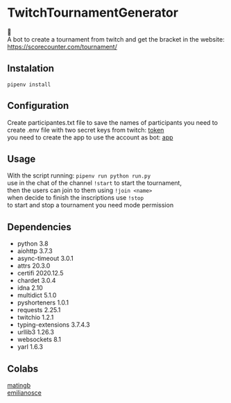 # TwitchTournamentGenerator
:purple_heart:  
A bot to create a tournament from twitch and get the bracket in the website: https://scorecounter.com/tournament/
  
## Instalation
`pipenv install`  
    
## Configuration
Create participantes.txt file to save the names of participants
you need to create .env file with two secret keys from twitch:
[token](https://twitchapps.com/tmi/)  
you need to create the app to use the account as bot:
[app](https://dev.twitch.tv/console/apps/create)
  
## Usage
With the script running: `pipenv run python run.py`  
use in the chat of the channel `!start` to start the tournament,  
then the users can join to them using `!join <name>`  
when decide to finish the inscriptions use `!stop`  
to start and stop a tournament you need mode permission  
  
## Dependencies
* python 3.8
* aiohttp 3.7.3
* async-timeout 3.0.1
* attrs 20.3.0
* certifi 2020.12.5
* chardet 3.0.4
* idna 2.10
* multidict 5.1.0
* pyshorteners 1.0.1
* requests 2.25.1
* twitchio 1.2.1
* typing-extensions 3.7.4.3
* urllib3 1.26.3
* websockets 8.1
* yarl 1.6.3
  
## Colabs
[matingb](https://twitter.com/Matias_Garcia00)  
[emilianosce](https://twitter.com/emilianosce)  
  